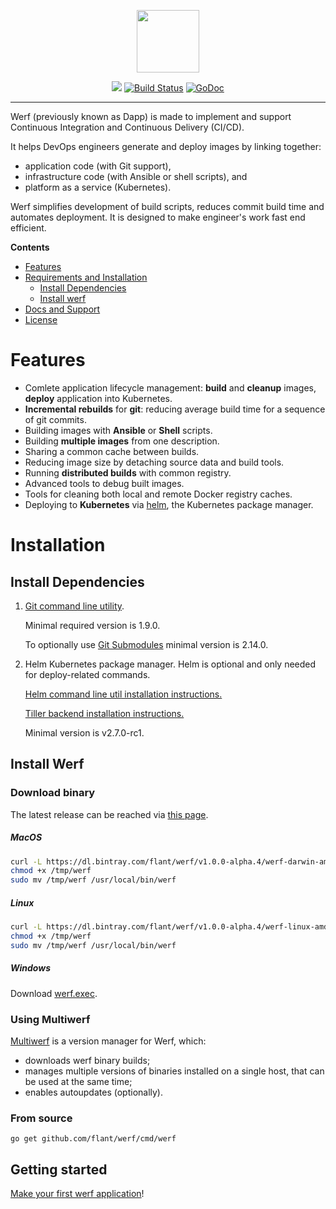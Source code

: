 <p align="center">
  <img src="https://github.com/flant/werf/raw/master/logo.png" style="max-height:100%;" height="100">
</p>
<p align="center">
  <a href='https://bintray.com/flant/werf/werf/_latestVersion'><img src='https://api.bintray.com/packages/flant/werf/werf/images/download.svg'></a>
  <a href="https://travis-ci.org/flant/werf"><img alt="Build Status" src="https://travis-ci.org/flant/werf.svg" style="max-width:100%;"></a>
  <a href="https://godoc.org/github.com/flant/werf"><img src="https://godoc.org/github.com/flant/werf?status.svg" alt="GoDoc"></a>
</p>

___

Werf (previously known as Dapp) is made to implement and support Continuous Integration and Continuous Delivery (CI/CD).

It helps DevOps engineers generate and deploy images by linking together:

- application code (with Git support),
- infrastructure code (with Ansible or shell scripts), and
- platform as a service (Kubernetes).

Werf simplifies development of build scripts, reduces commit build time and automates deployment.
It is designed to make engineer's work fast end efficient.

**Contents**

- [Features](#features)
- [Requirements and Installation](#requirements-and-installation)
  - [Install Dependencies](#install-dependencies)
  - [Install werf](#install-werf)
- [Docs and Support](#docs-and-support)
- [License](#license)

# Features

* Comlete application lifecycle management: **build** and **cleanup** images, **deploy** application into Kubernetes.
* **Incremental rebuilds** for **git**: reducing average build time for a sequence of git commits.
* Building images with **Ansible** or **Shell** scripts.
* Building **multiple images** from one description.
* Sharing a common cache between builds.
* Reducing image size by detaching source data and build tools.
* Running **distributed builds** with common registry.
* Advanced tools to debug built images.
* Tools for cleaning both local and remote Docker registry caches.
* Deploying to **Kubernetes** via [helm](https://helm.sh/), the Kubernetes package manager.

# Installation

## Install Dependencies

1. [Git command line utility](https://git-scm.com/book/en/v2/Getting-Started-Installing-Git).

   Minimal required version is 1.9.0.

   To optionally use [Git Submodules](https://git-scm.com/docs/gitsubmodules) minimal version is 2.14.0.

2. Helm Kubernetes package manager. Helm is optional and only needed for deploy-related commands.

   [Helm command line util installation instructions.](https://docs.helm.sh/using_helm/#installing-helm)

   [Tiller backend installation instructions.](https://docs.helm.sh/using_helm/#installing-tiller)

   Minimal version is v2.7.0-rc1.

## Install Werf

### Download binary

The latest release can be reached via [this page](https://bintray.com/flant/werf/werf/_latestVersion).

##### MacOS

```bash
curl -L https://dl.bintray.com/flant/werf/v1.0.0-alpha.4/werf-darwin-amd64-v1.0.0-alpha.4 -o /tmp/werf
chmod +x /tmp/werf
sudo mv /tmp/werf /usr/local/bin/werf
```

##### Linux

```bash
curl -L https://dl.bintray.com/flant/werf/v1.0.0-alpha.4/werf-linux-amd64-v1.0.0-alpha.4 -o /tmp/werf
chmod +x /tmp/werf
sudo mv /tmp/werf /usr/local/bin/werf
```

##### Windows

Download [werf.exec](https://dl.bintray.com/flant/werf/v1.0.0-alpha.4/werf-windows-amd64-v1.0.0-alpha.4.exe).

### Using Multiwerf

[Multiwerf](https://github.com/flant/multiwerf) is a version manager for Werf, which:
* downloads werf binary builds;
* manages multiple versions of binaries installed on a single host, that can be used at the same time;
* enables autoupdates (optionally).

### From source

```
go get github.com/flant/werf/cmd/werf
```

## Getting started

[Make your first werf application](https://flant.github.io/werf/how_to/getting_started.html)!
